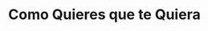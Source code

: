---
title: "Como Quieres que te Quiera"
url: /san-carlos-de-bariloche/como-quieres-que-te-quiera/
shop: Kleidung
---